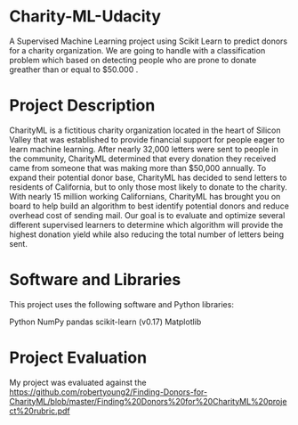 # Charity-ML-Udacity

A Supervised Machine Learning project using Scikit Learn to predict donors for a charity organization.
We are going to handle with a classification problem which based on detecting people who are prone to donate greather than or equal to $50.000 .

# Project Description

CharityML is a fictitious charity organization located in the heart of Silicon Valley that was established to provide financial support for people eager to learn machine learning. 
After nearly 32,000 letters were sent to people in the community, CharityML determined that every donation they received came from someone that was making more than $50,000 annually.
To expand their potential donor base, CharityML has decided to send letters to residents of California, but to only those most likely to donate to the charity. With nearly 15 million working Californians, 
CharityML has brought you on board to help build an algorithm to best identify potential donors and reduce overhead cost of sending mail. 
Our goal is to evaluate and optimize several different supervised learners to determine which algorithm will provide the highest donation yield while also reducing the total number of letters being sent.

# Software and Libraries

This project uses the following software and Python libraries:

Python
NumPy
pandas
scikit-learn (v0.17)
Matplotlib

# Project Evaluation

My project was evaluated against the 
https://github.com/robertyoung2/Finding-Donors-for-CharityML/blob/master/Finding%20Donors%20for%20CharityML%20project%20rubric.pdf

